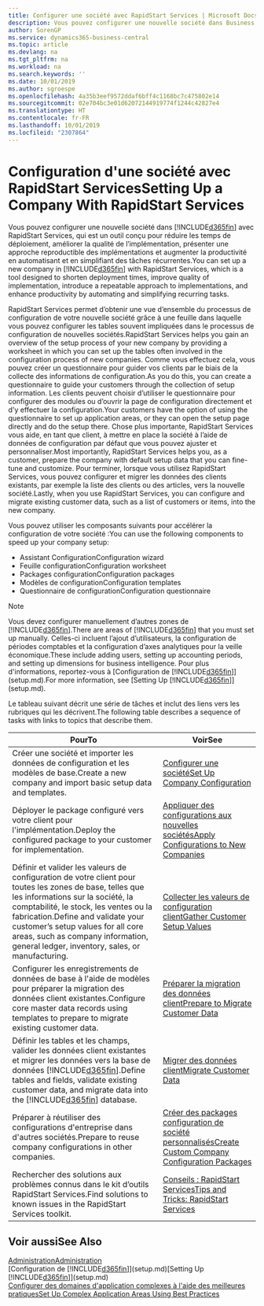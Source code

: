 ```yaml
---
title: Configurer une société avec RapidStart Services | Microsoft Docs
description: Vous pouvez configurer une nouvelle société dans Business Central avec RapidStart Services, qui est un outil conçu pour réduire les temps de déploiement, améliorer la qualité de l’implémentation, présenter une approche reproductible des implémentations et augmenter la productivité en automatisant et en simplifiant des tâches récurrentes.
author: SorenGP
ms.service: dynamics365-business-central
ms.topic: article
ms.devlang: na
ms.tgt_pltfrm: na
ms.workload: na
ms.search.keywords: ''
ms.date: 10/01/2019
ms.author: sgroespe
ms.openlocfilehash: 4a35b3eef9572ddaf6bff4c1168bc7c475802e14
ms.sourcegitcommit: 02e704bc3e01d62072144919774f1244c42827e4
ms.translationtype: HT
ms.contentlocale: fr-FR
ms.lasthandoff: 10/01/2019
ms.locfileid: "2307864"
---
```

# <a name="setting-up-a-company-with-rapidstart-services"></a><span data-ttu-id="baf10-103">Configuration d'une société avec RapidStart Services</span><span class="sxs-lookup"><span data-stu-id="baf10-103">Setting Up a Company With RapidStart Services</span></span>
<span data-ttu-id="baf10-104">Vous pouvez configurer une nouvelle société dans [!INCLUDE[d365fin](includes/d365fin_md.md)] avec RapidStart Services, qui est un outil conçu pour réduire les temps de déploiement, améliorer la qualité de l’implémentation, présenter une approche reproductible des implémentations et augmenter la productivité en automatisant et en simplifiant des tâches récurrentes.</span><span class="sxs-lookup"><span data-stu-id="baf10-104">You can set up a new company in [!INCLUDE[d365fin](includes/d365fin_md.md)] with RapidStart Services, which is a tool designed to shorten deployment times, improve quality of implementation, introduce a repeatable approach to implementations, and enhance productivity by automating and simplifying recurring tasks.</span></span>  

<span data-ttu-id="baf10-105">RapidStart Services permet d’obtenir une vue d’ensemble du processus de configuration de votre nouvelle société grâce à une feuille dans laquelle vous pouvez configurer les tables souvent impliquées dans le processus de configuration de nouvelles sociétés.</span><span class="sxs-lookup"><span data-stu-id="baf10-105">RapidStart Services helps you gain an overview of the setup process of your new company by providing a worksheet in which you can set up the tables often involved in the configuration process of new companies.</span></span> <span data-ttu-id="baf10-106">Comme vous effectuez cela, vous pouvez créer un questionnaire pour guider vos clients par le biais de la collecte des informations de configuration.</span><span class="sxs-lookup"><span data-stu-id="baf10-106">As you do this, you can create a questionnaire to guide your customers through the collection of setup information.</span></span> <span data-ttu-id="baf10-107">Les clients peuvent choisir d’utiliser le questionnaire pour configurer des modules ou d’ouvrir la page de configuration directement et d'y effectuer la configuration.</span><span class="sxs-lookup"><span data-stu-id="baf10-107">Your customers have the option of using the questionnaire to set up application areas, or they can open the setup page directly and do the setup there.</span></span> <span data-ttu-id="baf10-108">Chose plus importante, RapidStart Services vous aide, en tant que client, à mettre en place la société à l’aide de données de configuration par défaut que vous pouvez ajuster et personnaliser.</span><span class="sxs-lookup"><span data-stu-id="baf10-108">Most importantly, RapidStart Services helps you, as a customer, prepare the company with default setup data that you can fine-tune and customize.</span></span> <span data-ttu-id="baf10-109">Pour terminer, lorsque vous utilisez RapidStart Services, vous pouvez configurer et migrer les données des clients existants, par exemple la liste des clients ou des articles, vers la nouvelle société.</span><span class="sxs-lookup"><span data-stu-id="baf10-109">Lastly, when you use RapidStart Services, you can configure and migrate existing customer data, such as a list of customers or items, into the new company.</span></span>

<span data-ttu-id="baf10-110">Vous pouvez utiliser les composants suivants pour accélérer la configuration de votre société :</span><span class="sxs-lookup"><span data-stu-id="baf10-110">You can use the following components to speed up your company setup:</span></span>  

-   <span data-ttu-id="baf10-111">Assistant Configuration</span><span class="sxs-lookup"><span data-stu-id="baf10-111">Configuration wizard</span></span>  
-   <span data-ttu-id="baf10-112">Feuille configuration</span><span class="sxs-lookup"><span data-stu-id="baf10-112">Configuration worksheet</span></span>  
-   <span data-ttu-id="baf10-113">Packages configuration</span><span class="sxs-lookup"><span data-stu-id="baf10-113">Configuration packages</span></span>  
-   <span data-ttu-id="baf10-114">Modèles de configuration</span><span class="sxs-lookup"><span data-stu-id="baf10-114">Configuration templates</span></span>  
-   <span data-ttu-id="baf10-115">Questionnaire de configuration</span><span class="sxs-lookup"><span data-stu-id="baf10-115">Configuration questionnaire</span></span>  

> [!Note]  
>  <span data-ttu-id="baf10-116">Vous devez configurer manuellement d’autres zones de [!INCLUDE[d365fin](includes/d365fin_md.md)].</span><span class="sxs-lookup"><span data-stu-id="baf10-116">There are areas of [!INCLUDE[d365fin](includes/d365fin_md.md)] that you must set up manually.</span></span> <span data-ttu-id="baf10-117">Celles-ci incluent l’ajout d’utilisateurs, la configuration de périodes comptables et la configuration d’axes analytiques pour la veille économique.</span><span class="sxs-lookup"><span data-stu-id="baf10-117">These include adding users, setting up accounting periods, and setting up dimensions for business intelligence.</span></span> <span data-ttu-id="baf10-118">Pour plus d'informations, reportez-vous à [Configuration de [!INCLUDE[d365fin](includes/d365fin_md.md)]](setup.md).</span><span class="sxs-lookup"><span data-stu-id="baf10-118">For more information, see [Setting Up [!INCLUDE[d365fin](includes/d365fin_md.md)]](setup.md).</span></span>

 <span data-ttu-id="baf10-119">Le tableau suivant décrit une série de tâches et inclut des liens vers les rubriques qui les décrivent.</span><span class="sxs-lookup"><span data-stu-id="baf10-119">The following table describes a sequence of tasks with links to topics that describe them.</span></span>

|<span data-ttu-id="baf10-120">**Pour**</span><span class="sxs-lookup"><span data-stu-id="baf10-120">**To**</span></span>|<span data-ttu-id="baf10-121">**Voir**</span><span class="sxs-lookup"><span data-stu-id="baf10-121">**See**</span></span>|  
|------------|-------------|  
|<span data-ttu-id="baf10-122">Créer une société et importer les données de configuration et les modèles de base.</span><span class="sxs-lookup"><span data-stu-id="baf10-122">Create a new company and import basic setup data and templates.</span></span>|[<span data-ttu-id="baf10-123">Configurer une société</span><span class="sxs-lookup"><span data-stu-id="baf10-123">Set Up Company Configuration</span></span>](admin-set-up-company-configuration.md)|  
|<span data-ttu-id="baf10-124">Déployer le package configuré vers votre client pour l'implémentation.</span><span class="sxs-lookup"><span data-stu-id="baf10-124">Deploy the configured package to your customer for implementation.</span></span>|[<span data-ttu-id="baf10-125">Appliquer des configurations aux nouvelles sociétés</span><span class="sxs-lookup"><span data-stu-id="baf10-125">Apply Configurations to New Companies</span></span>](admin-apply-configuration-to-new-companies.md)|
|<span data-ttu-id="baf10-126">Définir et valider les valeurs de configuration de votre client pour toutes les zones de base, telles que les informations sur la société, la comptabilité, le stock, les ventes ou la fabrication.</span><span class="sxs-lookup"><span data-stu-id="baf10-126">Define and validate your customer’s setup values for all core areas, such as company information, general ledger, inventory, sales, or manufacturing.</span></span>|[<span data-ttu-id="baf10-127">Collecter les valeurs de configuration client</span><span class="sxs-lookup"><span data-stu-id="baf10-127">Gather Customer Setup Values</span></span>](admin-gather-customer-setup-values.md)|  
|<span data-ttu-id="baf10-128">Configurer les enregistrements de données de base à l'aide de modèles pour préparer la migration des données client existantes.</span><span class="sxs-lookup"><span data-stu-id="baf10-128">Configure core master data records using templates to prepare to migrate existing customer data.</span></span>|[<span data-ttu-id="baf10-129">Préparer la migration des données client</span><span class="sxs-lookup"><span data-stu-id="baf10-129">Prepare to Migrate Customer Data</span></span>](admin-use-templates-to-prepare-customer-data-for-migration.md)|  
|<span data-ttu-id="baf10-130">Définir les tables et les champs, valider les données client existantes et migrer les données vers la base de données [!INCLUDE[d365fin](includes/d365fin_md.md)].</span><span class="sxs-lookup"><span data-stu-id="baf10-130">Define tables and fields, validate existing customer data, and migrate data into the [!INCLUDE[d365fin](includes/d365fin_md.md)] database.</span></span>|[<span data-ttu-id="baf10-131">Migrer des données client</span><span class="sxs-lookup"><span data-stu-id="baf10-131">Migrate Customer Data</span></span>](admin-migrate-customer-data.md)|
|<span data-ttu-id="baf10-132">Préparer à réutiliser des configurations d'entreprise dans d'autres sociétés.</span><span class="sxs-lookup"><span data-stu-id="baf10-132">Prepare to reuse company configurations in other companies.</span></span>|[<span data-ttu-id="baf10-133">Créer des packages configuration de société personnalisés</span><span class="sxs-lookup"><span data-stu-id="baf10-133">Create Custom Company Configuration Packages</span></span>](admin-how-to-create-custom-company-configuration-packages.md)|
|<span data-ttu-id="baf10-134">Rechercher des solutions aux problèmes connus dans le kit d’outils RapidStart Services.</span><span class="sxs-lookup"><span data-stu-id="baf10-134">Find solutions to known issues in the RapidStart Services toolkit.</span></span>|[<span data-ttu-id="baf10-135">Conseils : RapidStart Services</span><span class="sxs-lookup"><span data-stu-id="baf10-135">Tips and Tricks: RapidStart Services</span></span>](admin-tips-and-tricks-rapidstart-services.md)|  

## <a name="see-also"></a><span data-ttu-id="baf10-136">Voir aussi</span><span class="sxs-lookup"><span data-stu-id="baf10-136">See Also</span></span>  
[<span data-ttu-id="baf10-137">Administration</span><span class="sxs-lookup"><span data-stu-id="baf10-137">Administration</span></span>](admin-setup-and-administration.md)  
<span data-ttu-id="baf10-138">[Configuration de [!INCLUDE[d365fin](includes/d365fin_md.md)]](setup.md)</span><span class="sxs-lookup"><span data-stu-id="baf10-138">[Setting Up [!INCLUDE[d365fin](includes/d365fin_md.md)]](setup.md)</span></span>  
[<span data-ttu-id="baf10-139">Configurer des domaines d'application complexes à l'aide des meilleures pratiques</span><span class="sxs-lookup"><span data-stu-id="baf10-139">Set Up Complex Application Areas Using Best Practices</span></span>](set-up-complex-application-areas-using-best-practices.md)   
